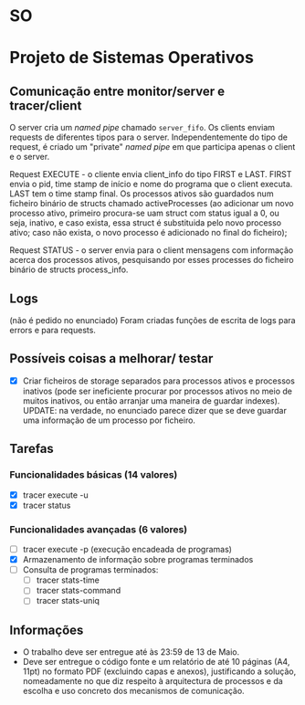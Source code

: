 # SO 

# Projeto de Sistemas Operativos

## Comunicação entre monitor/server e tracer/client

O server cria um *named pipe* chamado `server_fifo`. Os clients enviam requests de diferentes tipos para o server. Independentemente do tipo de request, é criado um "private" *named pipe* em que participa apenas o client e o server.

Request EXECUTE - o cliente envia client_info do tipo FIRST e LAST. FIRST envia o pid, time stamp de início e nome do programa que o client executa. LAST tem o time stamp final. Os processos ativos são guardados num ficheiro binário de structs chamado activeProcesses (ao adicionar um novo processo ativo, primeiro procura-se uam struct com status igual a 0, ou seja, inativo, e caso exista, essa struct é substituida pelo novo processo ativo; caso não exista, o novo processo é adicionado no final do ficheiro);

Request STATUS - o server envia para o client mensagens com informação acerca dos processos ativos, pesquisando por esses processes do ficheiro binário de structs process_info.

## Logs

(não é pedido no enunciado)
Foram criadas funções de escrita de logs para errors e para requests.

## Possíveis coisas a melhorar/ testar

- [x] Criar ficheiros de storage separados para processos ativos e processos inativos (pode ser ineficiente procurar por processos ativos no meio de muitos inativos, ou então arranjar uma maneira de guardar indexes). UPDATE: na verdade, no enunciado parece dizer que se deve guardar uma informação de um processo por ficheiro.

## Tarefas

### Funcionalidades básicas (14 valores)
- [x] tracer execute -u
- [x] tracer status

### Funcionalidades avançadas (6 valores)
- [ ] tracer execute -p (execução encadeada de programas)
- [x] Armazenamento de informação sobre programas terminados
- [ ] Consulta de programas terminados:
    - [ ] tracer stats-time
    - [ ] tracer stats-command
    - [ ] tracer stats-uniq

## Informações

- O trabalho deve ser entregue até às 23:59 de 13 de Maio.
- Deve ser entregue o código fonte e um relatório de até 10 páginas (A4, 11pt) no formato PDF (excluindo capas e anexos), justificando a solução, nomeadamente no que diz respeito à arquitectura de processos e da escolha e uso concreto dos mecanismos de comunicação.